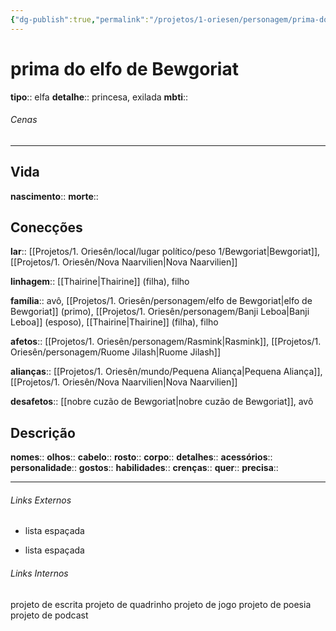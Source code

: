 ```yaml
---
{"dg-publish":true,"permalink":"/projetos/1-oriesen/personagem/prima-do-elfo-de-bewgoriat/","dgHomeLink":true,"dgPassFrontmatter":false}
---
```



# prima do elfo de Bewgoriat
**tipo**:: elfa
**detalhe**:: princesa, exilada
**mbti**:: 


###### Cenas



---
## Vida
**nascimento**:: 
**morte**:: 


## Conecções
**lar**:: [[Projetos/1. Oriesên/local/lugar político/peso 1/Bewgoriat|Bewgoriat]], [[Projetos/1. Oriesên/Nova Naarvilien|Nova Naarvilien]]

**linhagem**:: [[Thairine|Thairine]] (filha), filho

**família**:: avô, [[Projetos/1. Oriesên/personagem/elfo de Bewgoriat|elfo de Bewgoriat]] (primo), [[Projetos/1. Oriesên/personagem/Banji Leboa|Banji Leboa]] (esposo), [[Thairine|Thairine]] (filha), filho

**afetos**:: [[Projetos/1. Oriesên/personagem/Rasmink|Rasmink]], [[Projetos/1. Oriesên/personagem/Ruome Jilash|Ruome Jilash]]

**alianças**:: [[Projetos/1. Oriesên/mundo/Pequena Aliança|Pequena Aliança]], [[Projetos/1. Oriesên/Nova Naarvilien|Nova Naarvilien]]

**desafetos**:: [[nobre cuzão de Bewgoriat|nobre cuzão de Bewgoriat]], avô


## Descrição
**nomes**:: 
**olhos**:: 
**cabelo**:: 
**rosto**:: 
**corpo**:: 
**detalhes**:: 
**acessórios**:: 
**personalidade**:: 
**gostos**:: 
**habilidades**:: 
**crenças**:: 
**quer**:: 
**precisa**:: 


---
###### Links Externos
- lista espaçada

- lista espaçada


###### Links Internos
projeto de escrita
projeto de quadrinho
projeto de jogo
projeto de poesia
projeto de podcast